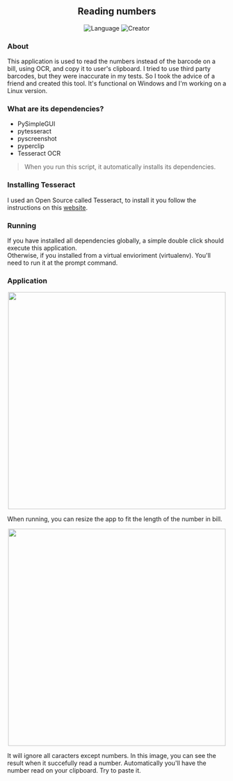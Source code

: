 <h2 align="center">
Reading numbers
</h2>

<p align="center">
  <img href Alt="Language" src="https://img.shields.io/badge/language-Python-lightgrey">
  <img href Alt="Creator" src="https://img.shields.io/badge/by-John%20Lima-blue">
</p>

### About
This application is used to read the numbers instead of the barcode on a bill, using OCR, and copy it to user's clipboard.
I tried to use third party barcodes, but they were inaccurate in my tests. So I took the advice of a friend and created this tool.
It's functional on Windows and I'm working on a Linux version.

### What are its dependencies? 
* PySimpleGUI
* pytesseract
* pyscreenshot
* pyperclip
* Tesseract OCR

> When you run this script, it automatically installs its dependencies.

### Installing Tesseract
I used an Open Source called Tesseract, to install it you follow the instructions on this <a href="https://github.com/UB-Mannheim/tesseract/wiki">website</a>.

### Running
If you have installed all dependencies globally, a simple double click should execute this application.<br>
Otherwise, if you installed from a virtual envioriment (virtualenv). You'll need to run it at the prompt command.<br>

### Application
<p align="center">
  <img src="https://user-images.githubusercontent.com/47035885/110405442-633b2100-805f-11eb-80d1-6ef3a274ae79.png" width="500px" />
</p> 
When running, you can resize the app to fit the length of the number in bill.
<br>
<p align="center">
  <img src="https://user-images.githubusercontent.com/47035885/110404225-3e45ae80-805d-11eb-9f57-e3652e31138e.jpeg" width="500px" />
</p>
It will ignore all caracters except numbers. In this image, you can see the result when it succefully read a number. Automatically you'll have the number read on your clipboard. Try to paste it.
